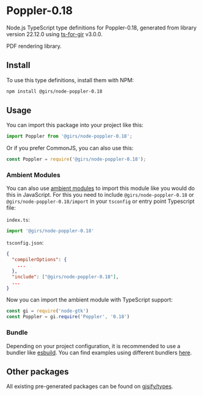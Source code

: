 
# Poppler-0.18

Node.js TypeScript type definitions for Poppler-0.18, generated from library version 22.12.0 using [ts-for-gir](https://github.com/gjsify/ts-for-gir) v3.0.0.

PDF rendering library.

## Install

To use this type definitions, install them with NPM:
```bash
npm install @girs/node-poppler-0.18
```

## Usage

You can import this package into your project like this:
```ts
import Poppler from '@girs/node-poppler-0.18';
```

Or if you prefer CommonJS, you can also use this:
```ts
const Poppler = require('@girs/node-poppler-0.18');
```

### Ambient Modules

You can also use [ambient modules](https://github.com/gjsify/ts-for-gir/tree/main/packages/cli#ambient-modules) to import this module like you would do this in JavaScript.
For this you need to include `@girs/node-poppler-0.18` or `@girs/node-poppler-0.18/import` in your `tsconfig` or entry point Typescript file:

`index.ts`:
```ts
import '@girs/node-poppler-0.18'
```

`tsconfig.json`:
```json
{
  "compilerOptions": {
    ...
  },
  "include": ["@girs/node-poppler-0.18"],
  ...
}
```

Now you can import the ambient module with TypeScript support: 

```ts
const gi = require('node-gtk')
const Poppler = gi.require('Poppler', '0.18')
```


### Bundle

Depending on your project configuration, it is recommended to use a bundler like [esbuild](https://esbuild.github.io/). You can find examples using different bundlers [here](https://github.com/gjsify/ts-for-gir/tree/main/examples).

## Other packages

All existing pre-generated packages can be found on [gjsify/types](https://github.com/gjsify/types).

